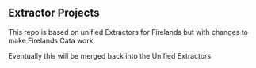 ## Extractor Projects

This repo is based on unified Extractors for Firelands but with changes to make Firelands Cata work.

Eventually this will be merged back into the Unified Extractors
